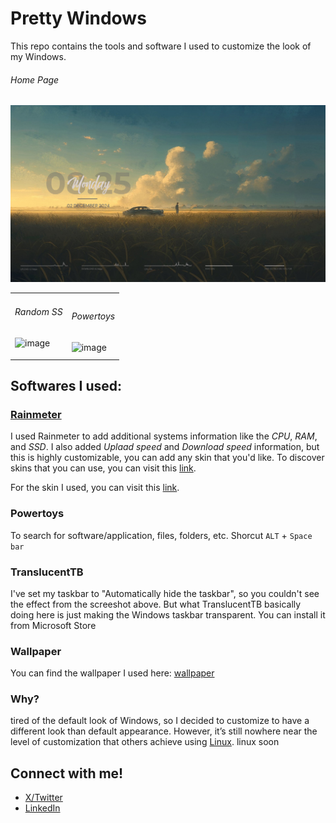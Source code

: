 # Pretty Windows 
This repo contains the tools and software I used to customize the look of my Windows.

<table>
   <h6>Home Page</h6>
<img src="desktop.png" alt="image" />
  <tr>
    <td>
       <h6>Random SS</h6>
      
  ![image](https://github.com/user-attachments/assets/c007d499-ebb6-46cb-b37f-d9757b89e26b)
  </td>
    <td>
  <h6>Powertoys</h6>
      <img src="https://github.com/user-attachments/assets/0da0563f-fae5-4593-9e03-376fe6437cc6" alt="image" />
    </td>
  </tr>
</table>


## Softwares I used:
### [Rainmeter](https://www.rainmeter.net/)
I used Rainmeter to add additional systems information like the _CPU_, _RAM_, and _SSD_. I also added _Uplaad speed_ and _Download speed_ information, but this is highly customizable, you can add any skin that you'd like. To discover skins that you can use, you can visit this [link](https://www.rainmeter.net/discover/).

For the skin I used, you can visit this [link](https://www.deviantart.com/apexxx-sensei/art/Robik-771914763). 

### Powertoys
To search for software/application, files, folders, etc. Shorcut `ALT` + `Space bar`



### TranslucentTB
I've set my taskbar to "Automatically hide the taskbar", so you couldn't see the effect from the screeshot above. But what TranslucentTB basically doing here is just making the Windows taskbar transparent. You can install it from Microsoft Store 

### Wallpaper 
You can find the wallpaper I used here: [wallpaper](https://ph.pinterest.com/pin/584975439131176050/) 

### Why?
tired of the default look of Windows, so I decided to customize to have a different look than default appearance. However, it’s still nowhere near the level of customization that others achieve using [Linux](https://www.reddit.com/r/unixporn/comments/1h3xnao/hyprland_comfy_catppucin_rice_for_uni/#lightbox). linux soon

## Connect with me!
- [X/Twitter](https://twitter.com/jfmartinz)
- [LinkedIn](https://www.linkedin.com/in/jfmartinz/)
